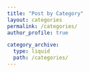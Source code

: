 ```yaml
---
title: "Post by Category"
layout: categories
permalink: /categories/
author_profile: true

category_archive:
  type: liquid
  path: /categories/
---
```

